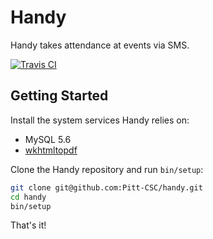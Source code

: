 # Handy

Handy takes attendance at events via SMS.

[![Travis CI][travis_badge]][travis]


## Getting Started

Install the system services Handy relies on:

* MySQL 5.6
* [wkhtmltopdf][wkhtmltopdf]

Clone the Handy repository and run `bin/setup`:

```bash
git clone git@github.com:Pitt-CSC/handy.git
cd handy
bin/setup
```

That's it!


[travis_badge]: https://travis-ci.org/Pitt-CSC/handy.svg?branch=master
[travis]: https://travis-ci.org/Pitt-CSC/handy
[wkhtmltopdf]: http://wkhtmltopdf.org/
